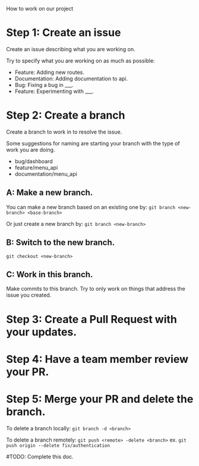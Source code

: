 How to work on our project

# Step 1: Create an issue
Create an issue describing what you are working on. 

Try to specify what you are working on as much as possible:
- Feature: Adding new routes.
- Documentation: Adding documentation to api.
- Bug: Fixing a bug in ___.
- Feature: Experimenting with ___.

# Step 2: Create a branch
Create a branch to work in to resolve the issue.

Some suggestions for naming are starting your branch with the type of work
you are doing.
- bug/dashboard
- feature/menu_api
- documentation/menu_api

## A: Make a new branch.
You can make a new branch based on an existing one by:
```git branch <new-branch> <base-branch>```

Or just create a new branch by:
```git branch <new-branch>```

## B: Switch to the new branch.
```git checkout <new-branch>```

## C: Work in this branch.
Make commits to this branch.
Try to only work on things that address the issue you created. 

# Step 3: Create a Pull Request with your updates. 

# Step 4: Have a team member review your PR.

# Step 5: Merge your PR and delete the branch.
To delete a branch locally:
```git branch -d <branch>```

To delete a branch remotely:
```git push <remote> -delete <branch>```
ex.
```git push origin --delete fix/authentication```

#TODO: Complete this doc.

